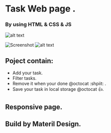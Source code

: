 # Task Web page .

### By using HTML & CSS & JS 

![alt text](https://raw.githubusercontent.com/abdulrahmanabdullah/jsTask/master/images/Selection_065.png)

![Screenshot](Selection_057.png)
![alt text](https://raw.githubusercontent.com/abdulrahmanabdullah/jsTask/master/images/Selection_067.png)


## Poject contain: 
- Add your task. 
- Filter tasks.
- Remove it when your done @octocat :shpiit: .
- Save your task in local storage @octocat :+1:.

## Responsive page. 

## Build by Materil Design.

